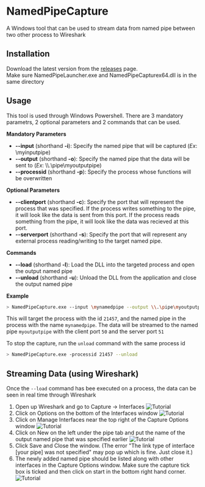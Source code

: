 # NamedPipeCapture
A Windows tool that can be used to stream data from named pipe between two other process to Wireshark

## Installation 

Download the latest version from the [releases](https://github.com/Vatyx/NamedPipeCapture/releases) page.  
Make sure NamedPipeLauncher.exe and NamedPipeCapturex64.dll is in the same directory

## Usage

This tool is used through Windows Powershell. There are 3 mandatory parametrs, 2 optional parameters and 2 commands that can be used.

__Mandatory Parameters__  
* __-\-input__ (shorthand __-i__): Specify the named pipe that will be captured (_Ex_: \myinputpipe)
* __-\-output__ (shorthand __-o__): Specify the named pipe that the data will be sent to (_Ex_: \\\\.\\pipe\\myoutputpipe)
* __-\-processid__ (shorthand __-p__): Specify the process whose functions will be overwritten

__Optional Parameters__  
* __-\-clientport__ (shorthand __-c__): Specify the port that will represent the process that was specified. If the process writes something to the pipe, it will look like the data is sent from this port. If the process reads something from the pipe, it will look like the data was recieved at this port.
* __-\-serverport__ (shorthand __-s__): Specify the port that will represent any external process reading/writing to the target named pipe.

__Commands__
* __-\-load__ (shorthand __-l__): Load the DLL into the targeted process and open the output named pipe
* __-\-unload__ (shorthand __-u__): Unload the DLL from the application and close the output named pipe

__Example__
```bash
> NamedPipeCapture.exe --input \mynamedpipe --output \\.\pipe\myoutputpipe -processid 21457 -c 50 -s 51 --load
```  
This will target the process with the id `21457`, and the named pipe in the process with the name `mynamedpipe`. The data will be streamed to the named pipe `myoutputpipe` with the client port `50` and the server port `51`

To stop the capture, run the `unload` command with the same process id
```bash
> NamedPipeCapture.exe -processid 21457 --unload
```  

## Streaming Data (using Wireshark)
Once the ``--load`` command has bee executed on a process, the data can be seen in real time through Wireshark

1. Open up Wireshark and go to Capture -> Interfaces
![Tutorial](https://github.com/Vatyx/NamedPipeCapture/blob/master/Images/interfaces1.png)
2. Click on Options on the bottom of the Interfaces window
![Tutorial](https://github.com/Vatyx/NamedPipeCapture/blob/master/Images/manageinterfaces1.png)
3. Click on Manage Interfaces near the top right of the Capture Options window
![Tutorial](https://github.com/Vatyx/NamedPipeCapture/blob/master/Images/createpipe1.png)
4. Click on New on the left under the pipe tab and put the name of the output named pipe that was specified earlier
![Tutorial](https://github.com/Vatyx/NamedPipeCapture/blob/master/Images/createpipe2.png)
5. Click Save and Close the window. (The error "The link type of interface [your pipe] was not specified" may pop up which is fine. Just close it.)
6. The newly added named pipe should be listed along with other interfaces in the Capture Options window. Make sure the capture tick box is ticked and then click on start in the bottom right hand corner.
![Tutorial](https://github.com/Vatyx/NamedPipeCapture/blob/master/Images/manageinterfaces2.png)
